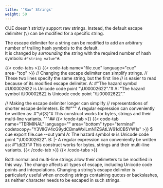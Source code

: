 ```yaml
---
title: '"Raw" Strings'
weight: 50
---
```


CUE doesn't strictly support raw strings.
Instead, the default escape delimiter (`\`) can be modified for a specific string.

The escape delimiter for a string can be modified to add
an arbitrary number of trailing hash symbols to the default.\
It is changed by *surrounding* the string with the required number of hash symbols:
`#"string value"#`.

<!--more-->

{{< code-tabs >}}
{{< code-tab name="file.cue" language="cue" area="top" >}}
// Changing the escape delimiter can simplify strings.
// These two lines specify the same string, but the first line
// is easier to read because of its modified escape delimiter.
A: #"The hazard symbol \#U00002622 is Unicode code point "\U00002622"."#
A: "The hazard symbol \U00002622 is Unicode code point \"\\U00002622\"."

// Making the escape delimiter longer can simplify
// representations of shorter escape delimeters.
B: ##"""
	A regular expression can conveniently be written as:
	    #"\d{3}"#
	This construct works for bytes, strings and their multi-line variants.
	"""##
{{< /code-tab >}}
{{< code-tab name="TERMINAL" language="" area="bottom" type="terminal" codetocopy="Y3VlIGV4cG9ydCBmaWxlLmN1ZSAtLW91dCB5YW1s" >}}
$ cue export file.cue --out yaml
A: The hazard symbol ☢ is Unicode code point "\U00002622".
B: |-
  A regular expression can conveniently be written as:
      #"\d{3}"#
  This construct works for bytes, strings and their multi-line variants.
{{< /code-tab >}}
{{< /code-tabs >}}

Both normal and multi-line strings allow their delimeters to be modified in this way.
The change affects all types of escape, including Unicode code points and interpolations.
Changing a string's escape delimiter is particularly useful when encoding
strings containing quotes or backslashes, as neither character needs to be
escaped in such strings.

